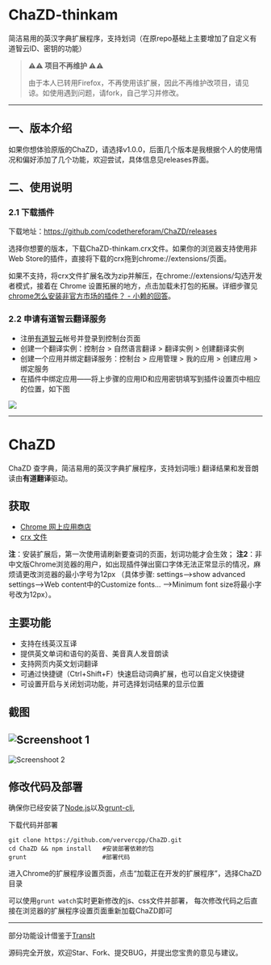 # ChaZD-thinkam

简洁易用的英汉字典扩展程序，支持划词（在原repo基础上主要增加了自定义有道智云ID、密钥的功能）

> **⚠️⚠️ 项目不再维护 ⚠️⚠️** 
>
> 由于本人已转用Firefox，不再使用该扩展，因此不再维护改项目，请见谅。如使用遇到问题，请fork，自己学习并修改。

---

## 一、版本介绍

如果你想体验原版的ChaZD，请选择v1.0.0，后面几个版本是我根据个人的使用情况和偏好添加了几个功能，欢迎尝试，具体信息见releases界面。

## 二、使用说明

### 2.1 下载插件


下载地址：https://github.com/codethereforam/ChaZD/releases

选择你想要的版本，下载ChaZD-thinkam.crx文件。如果你的浏览器支持使用非Web Store的插件，直接将下载的crx拖到chrome://extensions/页面。

如果不支持，将crx文件扩展名改为zip并解压，在chrome://extensions/勾选开发者模式，接着在 Chrome 设置拓展的地方，点击加载未打包的拓展。详细步骤见[chrome怎么安装非官方市场的插件？ - 小赖的回答](https://www.zhihu.com/question/24027794/answer/34500157)。

### 2.2 申请有道智云翻译服务

- 注册[有道智云](http://ai.youdao.com/)帐号并登录到控制台页面
- 创建一个翻译实例：控制台 > 自然语言翻译 > 翻译实例 > 创建翻译实例
- 创建一个应用并绑定翻译服务：控制台 > 应用管理 > 我的应用 > 创建应用 > 绑定服务
- 在插件中绑定应用——将上步骤的应用ID和应用密钥填写到插件设置页中相应的位置，如下图

![](/screenshoot/ChaZD-01.png)

---

ChaZD
=====

ChaZD 查字典，简洁易用的英汉字典扩展程序，支持划词哦:)
翻译结果和发音朗读由**有道翻译**驱动。

获取
-----------
+ [Chrome 网上应用商店](https://chrome.google.com/webstore/detail/chazd/nkiipedegbhbjmajlhpegcpcaacbfggp)
+ [crx 文件](https://github.com/ververcpp/ChaZD/blob/master/ChaZD.crx?raw=true)

**注**：安装扩展后，第一次使用请刷新要查词的页面，划词功能才会生效；
**注2**：非中文版Chrome浏览器的用户，如出现插件弹出窗口字体无法正常显示的情况，麻烦请更改浏览器的最小字号为12px
（具体步骤: settings-->show advanced settings-->Web content中的Customize fonts... -->Minimum font     size将最小字号改为12px）。

主要功能
-----------
+ 支持在线英汉互译
+ 提供英文单词和语句的英音、美音真人发音朗读
+ 支持网页内英文划词翻译
+ 可通过快捷键（Ctrl+Shift+F）快速启动词典扩展，也可以自定义快捷键
+ 可设置开启与关闭划词功能，并可选择划词结果的显示位置

截图
-----------
![Screenshoot 1](/screenshoot/screenshoot1.jpg)
---
![Screenshoot 2](/screenshoot/screenshoot4.png)

修改代码及部署
-----------

确保你已经安装了[Node.js](http://nodejs.org/)以及[grunt-cli](https://github.com/gruntjs/grunt-cli),

下载代码并部署
```shell
git clone https://github.com/ververcpp/ChaZD.git
cd ChaZD && npm install   #安装部署依赖的包
grunt                     #部署代码
```

进入Chrome的扩展程序设置页面，点击“加载正在开发的扩展程序”，选择ChaZD目录

可以使用`grunt watch`实时更新修改的js、css文件并部署，
每次修改代码之后直接在浏览器的扩展程序设置页面重新加载ChaZD即可

-----------
部分功能设计借鉴于[TransIt](https://github.com/GDG-Xian/crx-transit)

源码完全开放，欢迎Star、Fork、提交BUG，并提出您宝贵的意见与建议。
